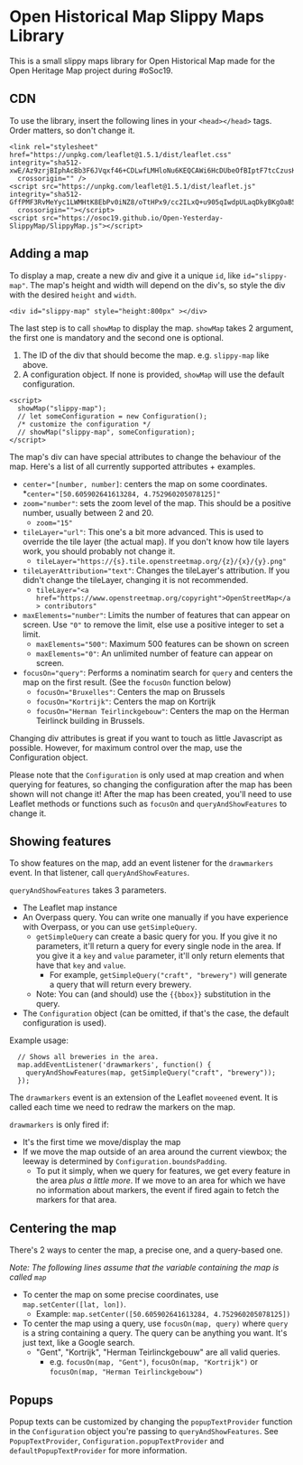 # Open Historical Map Slippy Maps Library

This is a small slippy maps library for Open Historical Map made for the Open Heritage Map project during #oSoc19.

## CDN

To use the library, insert the following lines in your `<head></head>` tags.
Order matters, so don't change it.
```
<link rel="stylesheet" href="https://unpkg.com/leaflet@1.5.1/dist/leaflet.css" integrity="sha512-xwE/Az9zrjBIphAcBb3F6JVqxf46+CDLwfLMHloNu6KEQCAWi6HcDUbeOfBIptF7tcCzusKFjFw2yuvEpDL9wQ=="
  crossorigin="" />
<script src="https://unpkg.com/leaflet@1.5.1/dist/leaflet.js" integrity="sha512-GffPMF3RvMeYyc1LWMHtK8EbPv0iNZ8/oTtHPx9/cc2ILxQ+u905qIwdpULaqDkyBKgOaB57QTMg7ztg8Jm2Og=="
  crossorigin=""></script>
<script src="https://osoc19.github.io/Open-Yesterday-SlippyMap/SlippyMap.js"></script>
```

## Adding a map

To display a map, create a new div and give it a unique `id`, like `id="slippy-map"`.
The map's height and width will depend on the div's, so style the div with the desired `height` and `width`.

`<div id="slippy-map" style="height:800px" ></div>`

The last step is to call `showMap` to display the map.
`showMap` takes 2 argument, the first one is mandatory and the second one is optional.
  1. The ID of the div that should become the map. e.g. `slippy-map` like above.
  2. A configuration object. If none is provided, `showMap` will use the default configuration.

```
<script>
  showMap("slippy-map");
  // let someConfiguration = new Configuration();
  /* customize the configuration */
  // showMap("slippy-map", someConfiguration);
</script>
```

The map's div can have special attributes to change the behaviour of the map.
Here's a list of all currently supported attributes + examples.

* `center="[number, number]`: centers the map on some coordinates.
  *`center="[50.605902641613284, 4.752960205078125]"`
* `zoom="number"`: sets the zoom level of the map. This should be a positive number, usually between 2 and 20.
  * `zoom="15"`
* `tileLayer="url"`: This one's a bit more advanced. This is used to override the tile
layer (the actual map). If you don't know how tile layers work, you should probably not change it.
  * `tileLayer="https://{s}.tile.openstreetmap.org/{z}/{x}/{y}.png"`
* `tileLayerAttribution="text"`: Changes the tileLayer's attribution. If you didn't change the tileLayer, changing it is not recommended.
  * `tileLayer="<a href="https://www.openstreetmap.org/copyright">OpenStreetMap</a> contributors"`
* `maxElements="number"`: Limits the number of features that can appear on screen.
Use `"0"` to remove the limit, else use a positive integer to set a limit.
  * `maxElements="500"`: Maximum 500 features can be shown on screen
  * `maxElements="0"`: An unlimited number of feature can appear on screen.
* `focusOn="query"`: Performs a nominatim search for `query` and centers the map on the first result. (See the `focusOn` function below)
  * `focusOn="Bruxelles"`: Centers the map on Brussels
  * `focusOn="Kortrijk"`: Centers the map on Kortrijk
  * `focusOn="Herman Teirlinckgebouw"`: Centers the map on the Herman Teirlinck building in Brussels.

Changing div attributes is great if you want to touch as little Javascript as possible. However, for maximum control over the map, use the Configuration object.

Please note that the `Configuration` is only used at map creation and when querying for features, so changing the configuration after the map has been shown will not change it! After the map has been created, you'll need to use Leaflet methods or functions such as `focusOn` and `queryAndShowFeatures` to change it.

## Showing features

To show features on the map, add an event listener for the `drawmarkers` event. In that listener, call `queryAndShowFeatures`.

`queryAndShowFeatures` takes 3 parameters.
  * The Leaflet map instance
  * An Overpass query. You can write one manually if you have experience with Overpass, or you can use `getSimpleQuery`.
    * `getSimpleQuery` can create a basic query for you. If you give it no parameters, it'll return a query for every single node in the area. 
      If you give it a `key` and `value` parameter, it'll only return elements that have that `key` and `value`. 
        * For example, `getSimpleQuery("craft", "brewery")` will generate a query that will return every brewery.
    * Note: You can (and should) use the `{{bbox}}` substitution in the query.
  * The `Configuration` object (can be omitted, if that's the case, the default configuration is used).

Example usage:
```
  // Shows all breweries in the area.
  map.addEventListener('drawmarkers', function() {
    queryAndShowFeatures(map, getSimpleQuery("craft", "brewery"));
  });
```

The `drawmarkers` event is an extension of the Leaflet `moveened` event. It is called each time we need to redraw the markers on the map.

`drawmarkers` is only fired if:
  * It's the first time we move/display the map
  * If we move the map outside of an area around the current viewbox; the leeway is determined by `Configuration.boundsPadding`.
    * To put it simply, when we query for features, we get every feature in the area *plus a little more*. 
      If we move to an area for which we have no information about markers, the event if fired again to fetch the markers for that area.

## Centering the map

There's 2 ways to center the map, a precise one, and a query-based one.

*Note: The following lines assume that the variable containing the map is called `map`*

* To center the map on some precise coordinates, use `map.setCenter([lat, lon])`.
  * Example: `map.setCenter([50.605902641613284, 4.752960205078125])`
* To center the map using a query, use `focusOn(map, query)` where `query` is a string containing a query. The query can be anything you want. It's just text, like a Google search.
  * "Gent", "Kortrijk", "Herman Teirlinckgebouw" are all valid queries.
    *  e.g. `focusOn(map, "Gent")`, `focusOn(map, "Kortrijk")` or `focusOn(map, "Herman Teirlinckgebouw")`

## Popups

Popup texts can be customized by changing the `popupTextProvider` function in the `Configuration` object you're passing to `queryAndShowFeatures`.
See `PopupTextProvider`, `Configuration.popupTextProvider` and `defaultPopupTextProvider` for more information.

